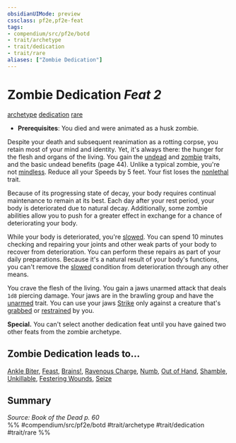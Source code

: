 ```yaml
---
obsidianUIMode: preview
cssclass: pf2e,pf2e-feat
tags:
- compendium/src/pf2e/botd
- trait/archetype
- trait/dedication
- trait/rare
aliases: ["Zombie Dedication"]
---
```

# Zombie Dedication  *Feat 2*  
[archetype](../../rules/traits/archetype.md)  [dedication](../../rules/traits/dedication.md)  [rare](../../rules/traits/rare.md)  

- **Prerequisites**: You died and were animated as a husk zombie.

Despite your death and subsequent reanimation as a rotting corpse, you retain most of your mind and identity. Yet, it's always there: the hunger for the flesh and organs of the living. You gain the [undead](../../rules/traits/undead.md) and [zombie](../../rules/traits/zombie-b1.md) traits, and the basic undead benefits (page 44). Unlike a typical zombie, you're not [mindless](../../rules/traits/mindless.md). Reduce all your Speeds by 5 feet. Your fist loses the [nonlethal](../../rules/traits/nonlethal.md) trait.

Because of its progressing state of decay, your body requires continual maintenance to remain at its best. Each day after your rest period, your body is deteriorated due to natural decay. Additionally, some zombie abilities allow you to push for a greater effect in exchange for a chance of deteriorating your body.

While your body is deteriorated, you're [slowed](../../rules/conditions.md#Slowed). You can spend 10 minutes checking and repairing your joints and other weak parts of your body to recover from deterioration. You can perform these repairs as part of your daily preparations. Because it's a natural result of your body's functions, you can't remove the [slowed](../../rules/conditions.md#Slowed) condition from deterioration through any other means.

You crave the flesh of the living. You gain a jaws unarmed attack that deals `1d8` piercing damage. Your jaws are in the brawling group and have the [unarmed](../../rules/traits/unarmed.md) trait. You can use your jaws [Strike](../../rules/actions/strike.md) only against a creature that's [grabbed](../../rules/conditions.md#Grabbed) or [restrained](../../rules/conditions.md#Restrained) by you.

**Special.** You can't select another dedication feat until you have gained two other feats from the zombie archetype.

## Zombie Dedication leads to...

[Ankle Biter](ankle-biter-botd.md), [Feast](feast-botd.md), [Brains!](brains-botd.md), [Ravenous Charge](ravenous-charge-botd.md), [Numb](numb-botd.md), [Out of Hand](out-of-hand-botd.md), [Shamble](shamble-botd.md), [Unkillable](unkillable-botd.md), [Festering Wounds](festering-wounds-botd.md), [Seize](seize-botd.md)

## Summary

*Source: Book of the Dead p. 60*  
%% #compendium/src/pf2e/botd #trait/archetype #trait/dedication #trait/rare %%